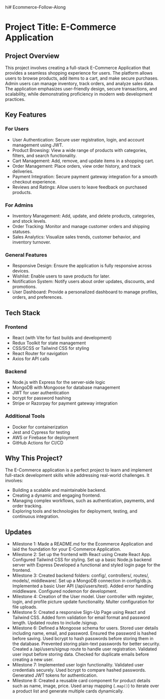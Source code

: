 hi# Ecommerce-Follow-Along
# Project Title: E-Commerce Application

## Project Overview
This project involves creating a full-stack E-Commerce Application that provides a seamless shopping experience for users. The platform allows users to browse products, add items to a cart, and make secure purchases. Admin users can manage inventory, track orders, and analyze sales data. The application emphasizes user-friendly design, secure transactions, and scalability, while demonstrating proficiency in modern web development practices.

## Key Features
### For Users
- User Authentication: Secure user registration, login, and account management using JWT.
- Product Browsing: View a wide range of products with categories, filters, and search functionality.
- Cart Management: Add, remove, and update items in a shopping cart.
- Order Management: Place orders, view order history, and track deliveries.
- Payment Integration: Secure payment gateway integration for a smooth checkout experience.
- Reviews and Ratings: Allow users to leave feedback on purchased products.

### For Admins
- Inventory Management: Add, update, and delete products, categories, and stock levels.
- Order Tracking: Monitor and manage customer orders and shipping statuses.
- Sales Analytics: Visualize sales trends, customer behavior, and inventory turnover.

### General Features
- Responsive Design: Ensure the application is fully responsive across devices.
- Wishlist: Enable users to save products for later.
- Notification System: Notify users about order updates, discounts, and promotions.
- User Dashboard: Provide a personalized dashboard to manage profiles, orders, and preferences.

## Tech Stack
### Frontend
- React (with Vite for fast builds and development)
- Redux Toolkit for state management
- CSS/SCSS or Tailwind CSS for styling
- React Router for navigation
- Axios for API calls

### Backend
- Node.js with Express for the server-side logic
- MongoDB with Mongoose for database management
- JWT for user authentication
- bcrypt for password hashing
- Stripe or Razorpay for payment gateway integration

### Additional Tools
- Docker for containerization
- Jest and Cypress for testing
- AWS or Firebase for deployment
- GitHub Actions for CI/CD

## Why This Project?
The E-Commerce application is a perfect project to learn and implement full-stack development skills while addressing real-world challenges. It involves:
- Building a scalable and maintainable backend.
- Creating a dynamic and engaging frontend.
- Managing complex workflows, such as authentication, payments, and order tracking.
- Exploring tools and technologies for deployment, testing, and continuous integration.


## Updates
- Milestone 1: Made a README.md for the Ecommerce Application and laid the foundation for your E-Commerce Application.
- Milestone 2: Set up the frontend with React using Create React App. Configured Tailwind CSS for styling. Set up a basic Node.js backend server with Express Developed a functional and styled login page for the frontend.
- Milestone 3: Created backend folders: config/, controllers/, routes/, models/, middleware/. Set up a MongoDB connection in config/db.js. Implemented a basic User API (/api/users/test). Added error handling middleware. Configured nodemon for development.
- Milestone 4: Creation of the User model. User controller with register, login, and profile picture update functionality. Multer configuration for file uploads.
- Milestone 5: Created a responsive Sign-Up Page using React and Tailwind CSS. Added form validation for email format and password length. Updated routes to include /signup.
- Milestone 6: Defined a Mongoose schema for users. Stored user details including name, email, and password. Ensured the password is hashed before saving. Used bcrypt to hash passwords before storing them in the database. Prevented storing plain-text passwords for better security. Created a /api/users/signup route to handle user registration. Validated user input before storing data. Checked for duplicate emails before creating a new user.
- Milestone 7: Implemented user login functionality. Validated user credentials securely. Used bcrypt to compare hashed passwords. Generated JWT tokens for authentication.
- Milestone 8: Created a reusable card component for product details such as name, image, price. Used array mapping (`.map()`) to iterate over a product list and generate multiple cards dynamically.
